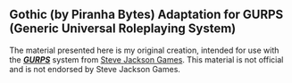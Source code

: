 ## Gothic (by Piranha Bytes) Adaptation for GURPS (Generic Universal Roleplaying System)

The material presented here is my original creation, intended for use with the <a href="http://www.sjgames.com/gurps/"><b><i>GURPS</i></b></a> system from <a href="http://www.sjgames.com/">Steve Jackson Games</a>. This material is not official and is not endorsed by Steve Jackson Games.
